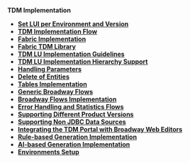 <strong>TDM Implementation<strong>

<ul>
<li><a href="01_tdm_set_instance_per_env_and_version.md">Set LUI per Environment and Version</a></li>
<li><a href="02_tdm_implementation_flow.md">TDM Implementation Flow</a></li>    
<li><a href="03_tdm_fabric_implementation_flow.md">Fabric Implementation</a></li>
<li><a href="04_fabric_tdm_library.md">Fabric TDM Library</a></li>
<li><a href="05_tdm_lu_implementation_general.md">TDM LU Implementation Guidelines</a></li>
<li><a href="06_tdm_implementation_support_hierarchy.md">TDM LU Implementation Hierarchy Support</a></li>
<li><a href="07_tdm_implementation_parameters_handling.md">Handling Parameters </a></li>
<li><a href="08_tdm_implement_delete_of_entities.md">Delete of Entities</a></li>
<li><a href="09_tdm_reference_implementation.md">Tables Implementation</a></li>
<li><a href="10_tdm_generic_broadway_flows.md">Generic Broadway Flows</a></li>
<li><a href="11_tdm_implementation_using_generic_flows.md">Broadway Flows Implementation</a></li>
<li><a href="12_tdm_error_handling_and_statistics.md">Error Handling and Statistics Flows</a></li>
<li><a href="13_tdm_implementation_supporting_different_product_versions.md">Supporting Different Product Versions</a></li> 
<li><a href="14_tdm_implementation_supporting_non_jdbc_data_source.md">Supporting Non JDBC Data Sources</a></li>
<li><a href="15_tdm_integrating_the_tdm_portal_with_broadway_editors.md">Integrating the TDM Portal with Broadway Web Editors</a></li>
<li><a href="16_tdm_data_generation_implementation.md">Rule-based Generation Implementation</a></li>
<li><a href="17_tdm_ai_generation_implementation.md">AI-based Generation Implementation</a></li>  
<li><a href="tdm_fabric_implementation_environments_setup.md">Environments Setup</a></li>
</ul>



